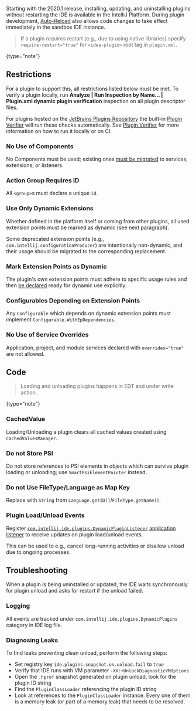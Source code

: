 [//]: # (title: Dynamic Plugins)

<!-- Copyright 2000-2020 JetBrains s.r.o. and other contributors. Use of this source code is governed by the Apache 2.0 license that can be found in the LICENSE file. -->

Starting with the 2020.1 release, installing, updating, and uninstalling plugins without restarting the IDE is available in the IntelliJ Platform.
During plugin development, [Auto-Reload](ide_development_instance.md#enabling-auto-reload) also allows code changes to take effect immediately in the sandbox IDE instance.

 >  If a plugin _requires_ restart (e.g., due to using native libraries) specify `require-restart="true"` for `<idea-plugin>` root tag in `plugin.xml`.
 >
 {type="note"}

## Restrictions

For a plugin to support this, all restrictions listed below must be met.
To verify a plugin locally, run **Analyze \| Run Inspection by Name... \| Plugin.xml dynamic plugin verification** inspection on all plugin descriptor files.

For plugins hosted on the [JetBrains Plugins Repository](https://plugins.jetbrains.com) the built-in [Plugin Verifier](https://blog.jetbrains.com/platform/2018/07/plugins-repository-now-integrates-with-the-plugin-verification-tool/) will run these checks automatically.
See [Plugin Verifier](api_changes_list.md#plugin-verifier) for more information on how to run it locally or on CI.

### No Use of Components

No Components must be used; existing ones [must be migrated](plugin_components.md) to services, extensions, or listeners.

### Action Group Requires ID

All `<group>`s must declare a unique `id`.

### Use Only Dynamic Extensions

Whether defined in the platform itself or coming from other plugins, all used extension points must be marked as dynamic (see next paragraph).

Some deprecated extension points (e.g., `com.intellij.configurationProducer`) are intentionally non-dynamic, and their usage should be migrated to the corresponding replacement.

### Mark Extension Points as Dynamic

The plugin's own extension points must adhere to specific usage rules and then [be declared](plugin_extension_points.md#dynamic-extension-points) ready for dynamic use explicitly.

### Configurables Depending on Extension Points

Any `Configurable` which depends on dynamic extension points must implement `Configurable.WithEpDependencies`.

### No Use of Service Overrides

Application, project, and module services declared with `overrides="true"` are not allowed.

## Code

 >  Loading and unloading plugins happens in EDT and under write action.
 >
 {type="note"}

### CachedValue

Loading/Unloading a plugin clears all cached values created using `CachedValuesManager`.

### Do not Store PSI

Do not store references to PSI elements in objects which can survive plugin loading or unloading; use `SmartPsiElementPointer` instead.

### Do not Use FileType/Language as Map Key

Replace with `String` from `Language.getID()`/`FileType.getName()`.

### Plugin Load/Unload Events
Register [`com.intellij.ide.plugins.DynamicPluginListener`](upsource:///platform/core-impl/src/com/intellij/ide/plugins/DynamicPluginListener.kt) [application listener](plugin_listeners.md) to receive updates on plugin load/unload events.

This can be used to e.g., cancel long-running activities or disallow unload due to ongoing processes.

## Troubleshooting

When a plugin is being uninstalled or updated, the IDE waits synchronously for plugin unload and asks for restart if the unload failed.

### Logging

All events are tracked under `com.intellij.ide.plugins.DynamicPlugins` category in IDE log file.

### Diagnosing Leaks

To find leaks preventing clean unload, perform the following steps:

- Set registry key `ide.plugins.snapshot.on.unload.fail` to `true`
- Verify that IDE runs with VM parameter `-XX:+UnlockDiagnosticVMOptions`
- Open the `.hprof` snapshot generated on plugin unload, look for the plugin ID string
- Find the `PluginClassLoader` referencing the plugin ID string
- Look at references to the `PluginClassLoader` instance.
  Every one of them is a memory leak (or part of a memory leak) that needs to be resolved.